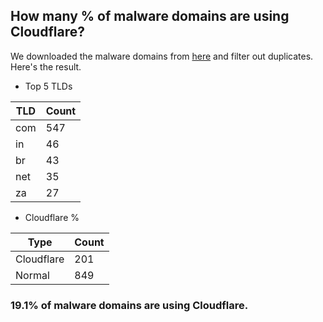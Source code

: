 ## How many % of malware domains are using Cloudflare?


We downloaded the malware domains from [here](https://urlhaus.abuse.ch) and filter out duplicates.
Here's the result.


[//]: # (start replacement)


- Top 5 TLDs

| TLD | Count |
| --- | --- |
| com | 547 |
| in | 46 |
| br | 43 |
| net | 35 |
| za | 27 |


- Cloudflare %

| Type | Count |
| --- | --- |
| Cloudflare | 201 |
| Normal | 849 |


### 19.1% of malware domains are using Cloudflare.